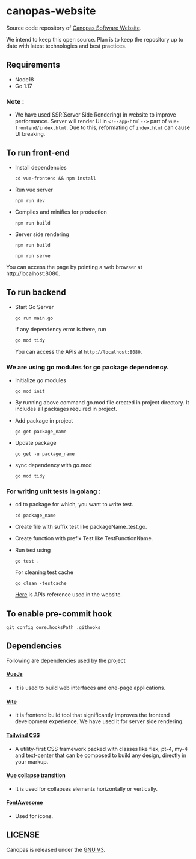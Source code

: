 # canopas-website

Source code repository of [Canopas Software Website](https://canopas.com).

We intend to keep this open source. Plan is to keep the repository up to date with latest technologies and best practices.

## Requirements

- Node18
- Go 1.17

### Note :

- We have used SSR(Server Side Rendering) in website to improve performance. Server will render UI in `<!--app-html-->` part of `vue-frontend/index.html`. Due to this, reformating of `index.html` can cause UI breaking.

## To run front-end

- Install dependencies

  ```
  cd vue-frontend && npm install
  ```

- Run vue server

  ```
  npm run dev
  ```

- Compiles and minifies for production

  ```
  npm run build
  ```

- Server side rendering

  ```
  npm run build
  ```

  ```
  npm run serve
  ```

You can access the page by pointing a web browser at http://localhost:8080.

## To run backend

- Start Go Server

  ```
  go run main.go
  ```

  If any dependency error is there, run

  ```
  go mod tidy
  ```

  You can access the APIs at `http://localhost:8080`.

### We are using go modules for go package dependency.

- Initialize go modules

  ```
  go mod init
  ```

- By running above command go.mod file created in project directory. It includes all packages required in project.

- Add package in project

  ```
  go get package_name
  ```

- Update package

  ```
  go get -u package_name
  ```

- sync dependency with go.mod

  ```
  go mod tidy
  ```

### For writing unit tests in golang :

- cd to package for which, you want to write test.

  ```
  cd package_name
  ```

- Create file with suffix test like packageName_test.go.

- Create function with prefix Test like TestFunctionName.

- Run test using

  ```
  go test .
  ```

  For cleaning test cache

  ```
  go clean -testcache
  ```

  [Here](https://github.com/canopas/canopas-website/blob/master/api-doc.md) is APIs reference used in the website.

## To enable pre-commit hook

```
git config core.hooksPath .githooks
```

## Dependencies

Following are dependencies used by the project

#### [VueJs](https://github.com/vuejs/core)

- It is used to build web interfaces and one-page applications.

#### [Vite](https://github.com/vitejs/vite)

- It is frontend build tool that significantly improves the frontend development experience. We have used it for server side rendering.

#### [Tailwind CSS](https://tailwindcss.com/)

- A utility-first CSS framework packed with classes like flex, pt-4, my-4 and text-center that can be composed to build any design, directly in your markup.

#### [Vue collapse transition](https://github.com/ivanvermeyen/vue-collapse-transition)

- It is used for collapses elements horizontally or vertically.

#### [FontAwesome](https://github.com/FortAwesome/Font-Awesome)

- Used for icons.

## LICENSE

Canopas is released under the [GNU V3](https://github.com/canopas/canopas-website/blob/master/LICENSE.md).
